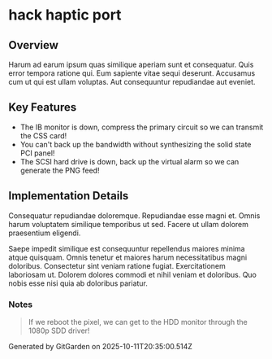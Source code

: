 # hack haptic port

## Overview
Harum ad earum ipsum quas similique aperiam sunt et consequatur. Quis error tempora ratione qui. Eum sapiente vitae sequi deserunt. Accusamus cum ut qui est ullam voluptas. Aut consequuntur repudiandae aut eveniet.

## Key Features
- The IB monitor is down, compress the primary circuit so we can transmit the CSS card!
- You can't back up the bandwidth without synthesizing the solid state PCI panel!
- The SCSI hard drive is down, back up the virtual alarm so we can generate the PNG feed!

## Implementation Details
Consequatur repudiandae doloremque. Repudiandae esse magni et. Omnis harum voluptatem similique temporibus ut sed. Facere ut ullam dolorem praesentium eligendi.
 Saepe impedit similique est consequuntur repellendus maiores minima atque quisquam. Omnis tenetur et maiores harum necessitatibus magni doloribus. Consectetur sint veniam ratione fugiat. Exercitationem laboriosam ut. Dolorem dolores commodi et nihil veniam et doloribus. Quo nobis esse nisi quia ab doloribus pariatur.

### Notes
> If we reboot the pixel, we can get to the HDD monitor through the 1080p SDD driver!

Generated by GitGarden on 2025-10-11T20:35:00.514Z